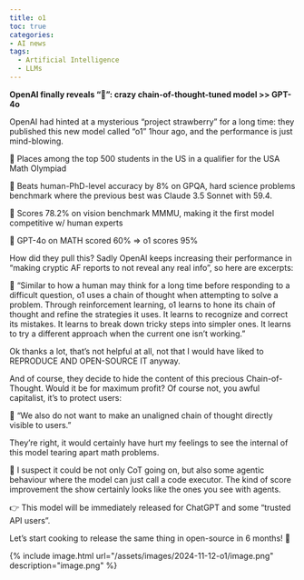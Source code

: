 ```yaml
---
title: o1
toc: true
categories: 
- AI news
tags:
  - Artificial Intelligence
  - LLMs
---
```



**OpenAI finally reveals “🍓”: crazy chain-of-thought-tuned model >> GPT-4o**

OpenAI had hinted at a mysterious “project strawberry” for a long time: they published this new model called “o1” 1hour ago, and the performance is just mind-blowing.

🤯 Places among the top 500 students in the US in a qualifier for the USA Math Olympiad 

🤯 Beats human-PhD-level accuracy by 8% on GPQA, hard science problems benchmark where the previous best was Claude 3.5 Sonnet with 59.4.

🤯 Scores 78.2% on vision benchmark MMMU, making it the first model competitive w/ human experts

🤯 GPT-4o on MATH scored 60% ⇒ o1 scores 95%

How did they pull this? Sadly OpenAI keeps increasing their performance in “making cryptic AF reports to not reveal any real info”, so here are excerpts:

💬 “Similar to how a human may think for a long time before responding to a difficult question, o1 uses a chain of thought when attempting to solve a problem. Through reinforcement learning, o1 learns to hone its chain of thought and refine the strategies it uses. It learns to recognize and correct its mistakes. It learns to break down tricky steps into simpler ones. It learns to try a different approach when the current one isn’t working.”

Ok thanks a lot, that’s not helpful at all, not that I would have liked to REPRODUCE AND OPEN-SOURCE IT anyway.

And of course, they decide to hide the content of this precious Chain-of-Thought. Would it be for maximum profit? Of course not, you awful capitalist, it’s to protect users:

💬 “We also do not want to make an unaligned chain of thought directly visible to users.”

They’re right, it would certainly have hurt my feelings to see the internal of this model tearing apart math problems.

🤔 I suspect it could be not only CoT going on, but also some agentic behaviour where the model can just call a code executor. The kind of score improvement the show certainly looks like the ones you see with agents.

👉 This model will be immediately released for ChatGPT and some “trusted API users”.

Let’s start cooking to release the same thing in open-source in 6 months! 🚀

{% include image.html url="/assets/images/2024-11-12-o1/image.png" description="image.png" %}